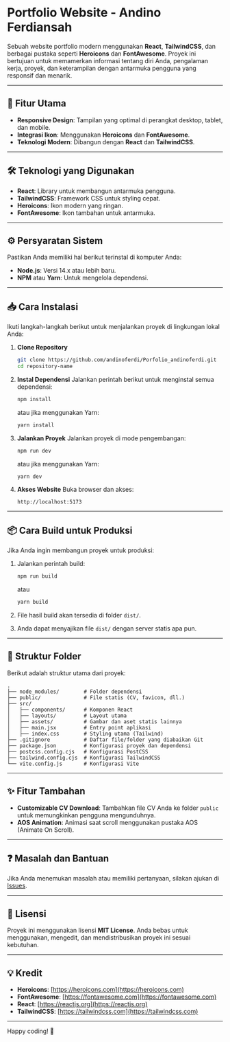 # Portfolio Website - Andino Ferdiansah

Sebuah website portfolio modern menggunakan **React**, **TailwindCSS**, dan berbagai pustaka seperti **Heroicons** dan **FontAwesome**. Proyek ini bertujuan untuk memamerkan informasi tentang diri Anda, pengalaman kerja, proyek, dan keterampilan dengan antarmuka pengguna yang responsif dan menarik.

---

## 🚀 Fitur Utama

- **Responsive Design**: Tampilan yang optimal di perangkat desktop, tablet, dan mobile.
- **Integrasi Ikon**: Menggunakan **Heroicons** dan **FontAwesome**.
- **Teknologi Modern**: Dibangun dengan **React** dan **TailwindCSS**.

---

## 🛠️ Teknologi yang Digunakan

- **React**: Library untuk membangun antarmuka pengguna.
- **TailwindCSS**: Framework CSS untuk styling cepat.
- **Heroicons**: Ikon modern yang ringan.
- **FontAwesome**: Ikon tambahan untuk antarmuka.

---

## ⚙️ Persyaratan Sistem

Pastikan Anda memiliki hal berikut terinstal di komputer Anda:

- **Node.js**: Versi 14.x atau lebih baru.
- **NPM** atau **Yarn**: Untuk mengelola dependensi.

---

## 📥 Cara Instalasi

Ikuti langkah-langkah berikut untuk menjalankan proyek di lingkungan lokal Anda:

1. **Clone Repository**

   ```bash
   git clone https://github.com/andinoferdi/Porfolio_andinoferdi.git
   cd repository-name
   ```

2. **Instal Dependensi**
   Jalankan perintah berikut untuk menginstal semua dependensi:

   ```bash
   npm install
   ```

   atau jika menggunakan Yarn:

   ```bash
   yarn install
   ```

3. **Jalankan Proyek**
   Jalankan proyek di mode pengembangan:

   ```bash
   npm run dev
   ```

   atau jika menggunakan Yarn:

   ```bash
   yarn dev
   ```

4. **Akses Website**
   Buka browser dan akses:
   ```
   http://localhost:5173
   ```

---

## 📦 Cara Build untuk Produksi

Jika Anda ingin membangun proyek untuk produksi:

1. Jalankan perintah build:

   ```bash
   npm run build
   ```

   atau

   ```bash
   yarn build
   ```

2. File hasil build akan tersedia di folder `dist/`.

3. Anda dapat menyajikan file `dist/` dengan server statis apa pun.

---

## 📄 Struktur Folder

Berikut adalah struktur utama dari proyek:

```
.
├── node_modules/        # Folder dependensi
├── public/              # File statis (CV, favicon, dll.)
├── src/
│   ├── components/      # Komponen React
│   ├── layouts/         # Layout utama
│   ├── assets/          # Gambar dan aset statis lainnya
│   ├── main.jsx         # Entry point aplikasi
│   ├── index.css        # Styling utama (Tailwind)
├── .gitignore           # Daftar file/folder yang diabaikan Git
├── package.json         # Konfigurasi proyek dan dependensi
├── postcss.config.cjs   # Konfigurasi PostCSS
├── tailwind.config.cjs  # Konfigurasi TailwindCSS
└── vite.config.js       # Konfigurasi Vite
```

---

## ✨ Fitur Tambahan

- **Customizable CV Download**: Tambahkan file CV Anda ke folder `public` untuk memungkinkan pengguna mengunduhnya.
- **AOS Animation**: Animasi saat scroll menggunakan pustaka AOS (Animate On Scroll).

---

## ❓ Masalah dan Bantuan

Jika Anda menemukan masalah atau memiliki pertanyaan, silakan ajukan di [Issues](https://github.com/username/repository-name/issues).

---

## 📄 Lisensi

Proyek ini menggunakan lisensi **MIT License**. Anda bebas untuk menggunakan, mengedit, dan mendistribusikan proyek ini sesuai kebutuhan.

---

## 💡 Kredit

- **Heroicons**: [https://heroicons.com](https://heroicons.com)
- **FontAwesome**: [https://fontawesome.com](https://fontawesome.com)
- **React**: [https://reactjs.org](https://reactjs.org)
- **TailwindCSS**: [https://tailwindcss.com](https://tailwindcss.com)

---

Happy coding! 🚀
